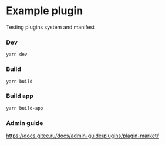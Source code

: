# Example plugin

Testing plugins system and manifest

### Dev

`yarn dev`

### Build

`yarn build`

### Build app

`yarn build-app`

### Admin guide

https://docs.gitee.ru/docs/admin-guide/plugins/plagin-market/

